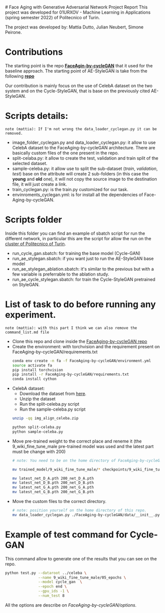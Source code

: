 # Face Aging with Generative Adversarial Network Project Report
This project was developed for 01URXOV - Machine Learning in Applications (spring semester 2022) of Politecnico of Turin.

The project was developed by: Mattia Dutto, Julian Neubert, Simone Peirone.

# Contributions
The starting point is the repo [**FaceAgin-by-cycleGAN**](https://github.com/jiechen2358/FaceAging-by-cycleGAN.git) that it used for the baseline approach. 
The starting point of AE-StyleGAN is take from the following [**repo**](https://github.com/phymhan/stylegan2-pytorch) 

Our contribution is mainly focus on the use of CelebA dataset on the two system and on the Cycle-StyleGAN, that is base on the previously cited AE-StyleGAN. 

# Scripts details:
``` note (mattia): If I'm not wrong the data_loader_cyclegan.py it can be removed. ``` 
* image_folder_cyclegan.py and data_loader_cyclegan.py: it allow to use CelebA dataset to the FaceAging-by-cycleGAN architecture. There are basically custom files of the one present in the repo.
* split-celaba.py: it allow to create the test, validation and train split of the selected dataset.
* sample-celeba.py: it allow use to split the sub-dataset (*train*, *validation*, *test*) base on the attribute will create 2 sub-folders (in this case the **young** and **old** one), it will not copy the source image to the destination file, it will just create a link.
* train_cyclegan.py: is the train.py customized for our task. 
* envinroments_cyclegan.yml: is for install all the dependencies of Face-Aging-by-cycleGAN. 

# Scripts folder
Inside this folder you can find an example of sbatch script for run the different network, in particular this are the script for allow the run on the [cluster of Politecnico of Turin](https://hpc.polito.it).
* run_cycle_gan.sbatch: for training the base model (Cycle-GAN)
* run_ae_stylegan.sbatch: if you want just to run the AE-StyleGAN base model
* run_ae_stylegan_ablation.sbatch: it's similar to the previous but with a few variable is preferrable to the ablation study.
* run_ae_cycle_stylegan.sbatch: for train the Cycle-StyleGAN pretrained on StyleGAN.

# List of task to do before running any experiment.
```note (mattia): with this part I think we can also remove the command_list.md file```
* Clone this repo and clone inside the [FaceAging-by-cycleGAN repo](https://github.com/jiechen2358/FaceAging-by-cycleGAN.git)
* Create the environment: with torchvision and the requirement present on FaceAging-by-cycleGAN/requirements.txt
    ```bash
    conda env create -n fa -f FaceAging-by-cycleGAN/environment.yml
    source activate fa
    pip install torchvision
    pip install -r FaceAging-by-cycleGAN/requirements.txt
    conda install cython
    ```
* CelebA dataset:
  * Download the dataset from [here](https://drive.google.com/drive/folders/0B7EVK8r0v71pWEZsZE9oNnFzTm8?resourcekey=0-5BR16BdXnb8hVj6CNHKzLg).
  * Unzip the dataset
  * Run the split-celeba.py script
  * Run the sample-celeba.py script
  ```bash
  unzip -qq img_align_celeba.zip

  python split-celeba.py
  python sample-celeba.py
  ```
* Move pre-trained weight to the correct place and reneme it (the 9_wiki_fine_tune_male pre-trained model was used and the latest part must be change with 200)
    ```bash
    # note: You need to be on the home directory of FaceAging-by-cycleGAN repo.
    
    mv trained_model/9_wiki_fine_tune_male/* checkpoints/9_wiki_fine_tune_male/

    mv latest_net_D_A.pth 200_net_D_A.pth
    mv latest_net_D_B.pth 200_net_D_B.pth
    mv latest_net_G_A.pth 200_net_G_A.pth
    mv latest_net_G_B.pth 200_net_G_B.pth
    ```
* Move the custom files to the correct directory.
  ```bash
  # note: position yourself on the home directory of this repo.
  mv data_loader_cyclegan.py ./FaceAging-by-cycleGAN/data/__init__.py
  ```

# Example of test command for Cycle-GAN 
This command allow to generate one of the results that you can see on the repo.
```bash 
python test.py --dataroot ../celeba \
               --name 9_wiki_fine_tune_male/05_epochs \
               --model cycle_gan  \
               --epoch end \
               --gpu_ids -1 \
               --num_test 8
```
All the options are describe on *FaceAging-by-cycleGAN/options*.